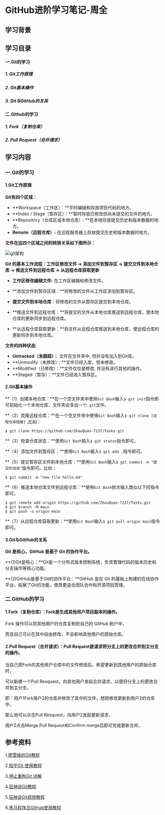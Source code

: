 # GitHub进阶学习笔记-周全



## 学习背景



## 学习目录

#### 一.Git的学习

#####    1. Git工作原理

#####    2. Git基本操作

#####    3. Git与GitHub的关系

#### 二.Github的学习

#####    1. Fork（复制仓库）

#####    2. Pull Request（合并请求）

## 学习内容



### 一.Git的学习



#### 1.Git工作原理     



**Git有四个区域：**

- **Workspace（工作区）：**平时编辑和存放项目代码的地方。
- **Index / Stage（暂存区）：**暂时存放已修改但尚未提交的文件的地方。
- **Repository（仓库区或本地仓库）：**在本地存放提交历史和版本数据的地方。
- **Remote（远程仓库）:**  在远程服务器上存放提交历史和版本数据的地方。 



**文件在这四个区域之间的转换关系如下图所示：**



![git架构](https://www.wdg.pub/assets/git-svn-5.jpg)

 **Git 的基本工作流程：工作区修改文件 -> 添加文件到暂存区 -> 提交文件到本地仓库 -> 推送文件到远程仓库 -> 从远程仓库获取更新**

* **工作区修改编辑文件:**   在工作区编辑和修改文件。

* **添加文件到暂存区域：**将修改的文件从工作区添加到暂存区。

* **提交文件到本地仓库**：将修改的文件从暂存区提交到本地仓库。

* **推送文件到远程仓库：**将提交的文件从本地仓库推送到远程仓库，使本地仓库的更新同步到远程仓库。

* **从远程仓库获取更新：**将文件从远程仓库推送到本地仓库，使远程仓库的更新同步到本地仓库。

  

**文件的四种状态**:

- **Untracked（未跟踪）：** 文件在文件夹中, 但并没有加入到Git库。
- **Unmodify（未修改）：**文件已经入库，但未修改。
- **Modified（已修改）：**文件仅仅是修改, 并没有进行其他的操作。
- **Staged（暂存）：**文件已经进入暂存区。



#### 2.Git基本操作

**（1）创建本地仓库：**在一个空文件夹中使用`Git Bash`输入`$ git init`指令即可初始化一个本地仓库，文件夹会多出一个`.git`文件。

**（2）克隆远程仓库：**在一个空文件夹中使用`Git Bash`输入`$ git clone [远程仓库链接]` ,比如：

```text
$ git clone https://github.com/ZhouQuan-7237/Tasks.git
```

**（3）检查仓库状态：**使用`Git Bash`输入`$ git status`指令即可。

**（4）添加文件到暂存区：**使用`Git Bash`输入`$ git add .`指令即可。

**（5）提交暂存区文件到本地仓库：**使用`Git Bash`输入`$ git commit -m "提交的消息"`指令即可。比如：

```text
$ git commit -m "new file hello.md"
```

**（6）推送本地仓库文件到远程仓库：**使用`Git Bash`依次输入类似以下的指令即可。

```
$ git remote add origin https://github.com/ZhouQuan-7237/Tasks.git
$ git branch -M main 
$ git push -u origin main
```

**（7）从远程仓库获取更新：**使用`Git Bash`输入`$ git pull origin main`指令即可。



#### 3.Git与GitHub的关系

**Git 是核心，GitHub 是基于 Git 的协作平台。**

**(1)Git是核心：**Git是一个分布式版本控制系统，负责管理代码的版本历史和分支操作等核心功能。

**(2)GitHub是基于Git的协作平台：**GitHub 是在 Git 的基础上构建的在线协作平台，拓展了Git的功能，使其更适合团队协作和开源项目管理。



### 二.GitHub的学习



#### 1.Fork（复制仓库）：Fork是生成其他用户项目副本的操作。

Fork 操作可以将其他用户的仓库复制到自己的 GitHub 帐户中，

而且自己可以在其中自由修改，不会影响其他用户的原始仓库。



#### 2.Pull Request（合并请求）：Pull Request是请求将分支上的更改合并到主分支的操作。

当自己把Fork的其他用户仓库中的文件修改后，希望更新到其他用户的原始仓库时，

可以新建一个Pull Resquest，向其他用户发起合并请求，以便将分支上的更改合并到主分支。



即：用户1Fork用户2的仓库并修改了其中的文件，想把修改更新到用户2的仓库中，

那么他可以点击Pull Resquest，向用户2发起更新请求，

用户2点击Merge Pull Request和Confirm merge后即可完成更新合并。



## 参考资料

1.[廖雪峰的Git教程](https://liaoxuefeng.com/books/git/introduction/index.html)

2.[知乎Git 使用教程](https://zhuanlan.zhihu.com/p/135183491?utm_psn=1837968519708413952)

3.[停止重构Git 详解](https://mp.weixin.qq.com/s/mz9m1otMcL7BLvWxL_m1fQ)

4.[狂神说Git教程](https://mp.weixin.qq.com/s/Bf7uVhGiu47uOELjmC5uXQ)

5.[狂神说Git视频教程](【【狂神说Java】Git最新教程通俗易懂】https://www.bilibili.com/video/BV1FE411P7B3?p=9&vd_source=c91cd0d85dd28e19f062edef99115834)

6.[黑马程序员Github使用教程](【Github使用教程-黑马程序员】https://www.bilibili.com/video/BV1st411r7Sj?p=5&vd_source=c91cd0d85dd28e19f062edef99115834)

